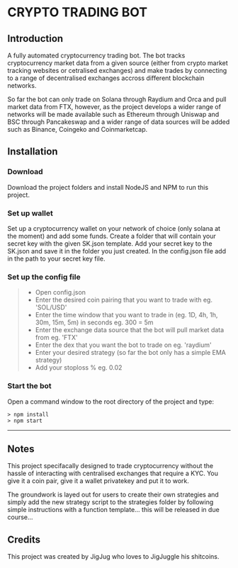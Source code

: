 # CRYPTO TRADING BOT
## Introduction

A fully automated cryptocurrency trading bot. The bot tracks cryptocurrency market data from a given source (either from crypto market tracking websites or cetralised exchanges) and make trades by connecting to a range of decentralised exchanges accross different blockchain networks.

So far the bot can only trade on Solana through Raydium and Orca and pull market data from FTX, however, as the project develops a wider range of networks will be made available such as Ethereum through Uniswap and BSC through Pancakeswap and a wider range of data sources will be added such as Binance, Coingeko and Coinmarketcap.

## Installation
### Download
Download the project folders and install NodeJS and NPM to run this project.

### Set up wallet
Set up a cryptocurrency wallet on your network of choice (only solana at the moment) and add some funds. Create a folder that will contain your secret key with the given SK.json template. Add your secret key to the SK.json and save it in the folder you just created. In the config.json file add in the path to your secret key file.

### Set up the config file
> * Open config.json
> * Enter the desired coin pairing that you want to trade with eg. 'SOL/USD'
> * Enter the time window that you want to trade in (eg. 1D, 4h, 1h, 30m, 15m, 5m) in seconds eg. 300 = 5m
> * Enter the exchange data source that the bot will pull market data from eg. 'FTX'
> * Enter the dex that you want the bot to trade on eg. 'raydium'
> * Enter your desired strategy (so far the bot only has a simple EMA strategy)
> * Add your stoploss % eg. 0.02

### Start the bot
Open a command window to the root directory of the project and type:
```
> npm install
> npm start
```
***
## Notes
This project specifacally designed to trade cryptocurrency without the hassle of interacting with centralised exchanges that require a KYC. You give it a coin pair, give it a wallet privatekey and put it to work.

The groundwork is layed out for users to create their own strategies and simply add the new strategy script to the strategies folder by following simple instructions with a function template... this will be released in due course...

## Credits
This project was created by JigJug who loves to JigJuggle his shitcoins.